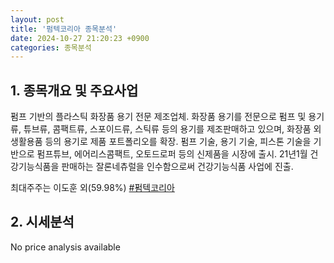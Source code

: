 ```yaml
---
layout: post
title: '펌텍코리아 종목분석'
date: 2024-10-27 21:20:23 +0900
categories: 종목분석
---
```


## 1. 종목개요 및 주요사업

펌프 기반의 플라스틱 화장품 용기 전문 제조업체. 화장품 용기를 전문으로 펌프 및 용기류, 튜브류, 콤팩트류, 스포이드류, 스틱류 등의 용기를 제조판매하고 있으며, 화장품 외 생활용품 등의 용기로 제품 포트폴리오를 확장. 펌프 기술, 용기 기술, 피스톤 기술을 기반으로 펌프튜브, 에어리스콤팩트, 오토드로퍼 등의 신제품을 시장에 출시. 21년1월 건강기능식품을 판매하는 잘론네츄럴을 인수함으로써 건강기능식품 사업에 진출.

최대주주는 이도훈 외(59.98%)
[#펌텍코리아](#)

## 2. 시세분석

No price analysis available

